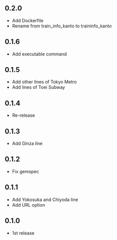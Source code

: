 ## 0.2.0

- Add Dockerfile
- Rename from train_info_kanto to traininfo_kanto

## 0.1.6

- Add executable command

## 0.1.5

- Add other lines of Tokyo Metro
- Add lines of Toei Subway

## 0.1.4

- Re-release

## 0.1.3

- Add Ginza line

## 0.1.2

- Fix gemspec

## 0.1.1

- Add Yokosuka and Chiyoda line
- Add URL option

## 0.1.0

- 1st release
